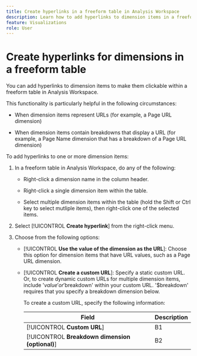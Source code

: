 ```yaml
---
title: Create hyperlinks in a freeform table in Analysis Workspace
description: Learn how to add hyperlinks to dimension items in a freeform table in Analysis Workspace
feature: Visualizations
role: User
---
```

# Create hyperlinks for dimensions in a freeform table

You can add hyperlinks to dimension items to make them clickable within a freeform table in Analysis Workspace. 

This functionality is particularly helpful in the following circumstances:

* When dimension items represent URLs (for example, a Page URL dimension)

* When dimension items contain breakdowns that display a URL (for example, a Page Name dimension that has a breakdown of a Page URL dimension)

To add hyperlinks to one or more dimension items:

1. In a freeform table in Analysis Workspace, do any of the following:

   * Right-click a dimension name in the column header.

   * Right-click a single dimension item within the table.

   * Select multiple dimension items within the table (hold the Shift or Ctrl key to select mutliple items), then right-click one of the selected items.

1. Select [!UICONTROL **Create hyperlink**] from the right-click menu.

   <!-- add screenshot of "Create hyperlinks for dimension items" dialog -->

1. Choose from the following options:

   * [!UICONTROL **Use the value of the dimension as the URL**]: Choose this option for dimension items that have URL values, such as a Page URL dimension.

   * [!UICONTROL **Create a custom URL**]: Specify a static custom URL. Or, to create dynamic custom URLs for multiple dimension items, include '$value' or '$breakdown' within your custom URL.  '$breakdown' requires that you specify a breakdown dimension below.

      To create a custom URL, specify the following information:

      |Field | Description | 
      |---------|----------|
      | [!UICONTROL **Custom URL**] | B1 | 
      | [!UICONTROL **Breakdown dimension (optional)**] | B2 | 

   




